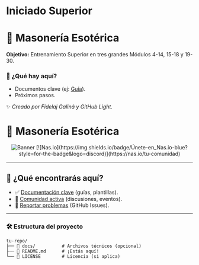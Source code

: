 # Iniciado Superior
# 🌟 Masonería Esotérica   

**Objetivo:** Entrenamiento Superior en tres grandes Módulos 4-14, 15-18 y 19-30.  

### 📌 ¿Qué hay aquí?  
- Documentos clave (ej: [Guía](enlace-a-Google-Drive)).  
- Próximos pasos.  

✨ *Creado por Fidelaj Galiná y GitHub Light.* 

# 🚀 Masonería Esotérica 

<div align="center">
  <img src="https://via.placeholder.com/600x200?text=Banner+del+Proyecto" alt="Banner">  
  [![Nas.io](https://img.shields.io/badge/Únete-en_Nas.io-blue?style=for-the-badge&logo=discord)](https://nas.io/tu-comunidad)  
</div>

---

## 🌟 **¿Qué encontrarás aquí?**  
- ✅ [Documentación clave](enlace-a-Google-Drive) (guías, plantillas).  
- 💬 [Comunidad activa](https://nas.io/tu-comunidad) (discusiones, eventos).  
- 🐞 [Reportar problemas](https://github.com/tu-usuario/tu-repo/issues) (GitHub Issues).  

---

### 🛠️ **Estructura del proyecto**  
```plaintext
tu-repo/  
├── 📂 docs/          # Archivos técnicos (opcional)  
├── 📜 README.md      # ¡Estás aquí!  
└── 📜 LICENSE        # Licencia (si aplica)  
